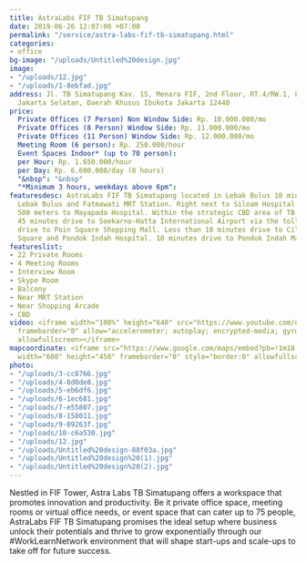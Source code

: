 ```yaml
---
title: AstraLabs FIF TB Simatupang
date: 2019-06-26 12:07:00 +07:00
permalink: "/service/astra-labs-fif-tb-simatupang.html"
categories:
- office
bg-image: "/uploads/Untitled%20design.jpg"
image:
- "/uploads/12.jpg"
- "/uploads/1-8ebfad.jpg"
address: Jl. TB Simatupang Kav. 15, Menara FIF, 2nd Floor, RT.4/RW.1, Lb. Bulus, Cilandak,
  Jakarta Selatan, Daerah Khusus Ibukota Jakarta 12440
price:
  Private Offices (7 Person) Non Window Side: Rp. 10.000.000/mo
  Private Offices (8 Person) Window Side: Rp. 11.000.000/mo
  Private Offices (11 Person) Window Side: Rp. 12.000.000/mo
  Meeting Room (6 person): Rp. 250.000/hour
  Event Spaces Indoor* (up to 70 person): 
  per Hour: Rp. 1.650.000/hour
  per Day: Rp. 6.600.000/day (8 hours)
  "&nbsp": "&nbsp"
  "*Minimum 3 hours, weekdays above 6pm": 
featuresdesc: AstraLabs FIF TB Simatupang located in Lebak Bulus 10 minutes walk to
  Lebak Bulus and Fatmawati MRT Station. Right next to Siloam Hospital and South Quarter
  500 meters to Mayapada Hospital. Within the strategic CBD area of TB Simatupang.
  45 minutes drive to Soekarno-Hatta International Airport via the toll road. 5 minutes
  drive to Poin Square Shopping Mall. Less than 10 minutes drive to Cilandak Town
  Square and Pondok Indah Hospital. 10 minutes drive to Pondok Indah Mall.
featureslist:
- 22 Private Rooms
- 4 Meeting Rooms
- Interview Room
- Skype Room
- Balcony
- Near MRT Station
- Near Shopping Arcade
- CBD
video: <iframe width="100%" height="640" src="https://www.youtube.com/embed/35iok_pqI6Q"
  frameborder="0" allow="accelerometer; autoplay; encrypted-media; gyroscope; picture-in-picture"
  allowfullscreen></iframe>
mapcoordinate: <iframe src="https://www.google.com/maps/embed?pb=!1m18!1m12!1m3!1d7931.578989463437!2d106.78171702418815!3d-6.291374631786165!2m3!1f0!2f0!3f0!3m2!1i1024!2i768!4f13.1!3m3!1m2!1s0x2e69f116aaf251b7%3A0xd86d4431f2513095!2sAstra+Labs+FIF+TB+Simatupang+Coworking+Space+%26+Serviced+Office+by+wellspaces.co!5e0!3m2!1sid!2sid!4v1562057345523!5m2!1sid!2sid"
  width="600" height="450" frameborder="0" style="border:0" allowfullscreen></iframe>
photo:
- "/uploads/3-cc8766.jpg"
- "/uploads/4-8d0de8.jpg"
- "/uploads/5-eb6df6.jpg"
- "/uploads/6-1ec681.jpg"
- "/uploads/7-e55807.jpg"
- "/uploads/8-158011.jpg"
- "/uploads/9-09263f.jpg"
- "/uploads/10-c6a530.jpg"
- "/uploads/12.jpg"
- "/uploads/Untitled%20design-88f03a.jpg"
- "/uploads/Untitled%20design%20(1).jpg"
- "/uploads/Untitled%20design%20(2).jpg"
---
```


Nestled in FIF Tower, Astra Labs TB Simatupang offers a workspace that promotes innovation and productivity. Be it private office space, meeting rooms or virtual office needs, or event space that can cater up to 75 people, AstraLabs FIF TB Simatupang promises the ideal setup where business unlock their potentials and thrive to grow exponentially through our #WorkLearnNetwork environment that will shape start-ups and scale-ups to take off for future success.